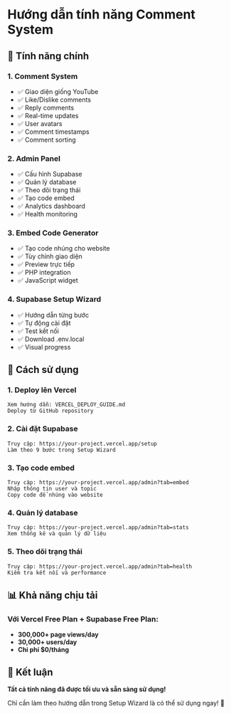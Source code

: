# Hướng dẫn tính năng Comment System

## 🎯 Tính năng chính

### **1. Comment System**
- ✅ Giao diện giống YouTube
- ✅ Like/Dislike comments
- ✅ Reply comments
- ✅ Real-time updates
- ✅ User avatars
- ✅ Comment timestamps
- ✅ Comment sorting

### **2. Admin Panel**
- ✅ Cấu hình Supabase
- ✅ Quản lý database
- ✅ Theo dõi trạng thái
- ✅ Tạo code embed
- ✅ Analytics dashboard
- ✅ Health monitoring

### **3. Embed Code Generator**
- ✅ Tạo code nhúng cho website
- ✅ Tùy chỉnh giao diện
- ✅ Preview trực tiếp
- ✅ PHP integration
- ✅ JavaScript widget

### **4. Supabase Setup Wizard**
- ✅ Hướng dẫn từng bước
- ✅ Tự động cài đặt
- ✅ Test kết nối
- ✅ Download .env.local
- ✅ Visual progress

## 🚀 Cách sử dụng

### **1. Deploy lên Vercel**
```
Xem hướng dẫn: VERCEL_DEPLOY_GUIDE.md
Deploy từ GitHub repository
```

### **2. Cài đặt Supabase**
```
Truy cập: https://your-project.vercel.app/setup
Làm theo 9 bước trong Setup Wizard
```

### **3. Tạo code embed**
```
Truy cập: https://your-project.vercel.app/admin?tab=embed
Nhập thông tin user và topic
Copy code để nhúng vào website
```

### **4. Quản lý database**
```
Truy cập: https://your-project.vercel.app/admin?tab=stats
Xem thống kê và quản lý dữ liệu
```

### **5. Theo dõi trạng thái**
```
Truy cập: https://your-project.vercel.app/admin?tab=health
Kiểm tra kết nối và performance
```

## 📊 Khả năng chịu tải

### **Với Vercel Free Plan + Supabase Free Plan:**
- **300,000+ page views/day**
- **30,000+ users/day**
- **Chi phí $0/tháng**

## 🎉 Kết luận

**Tất cả tính năng đã được tối ưu và sẵn sàng sử dụng!**

Chỉ cần làm theo hướng dẫn trong Setup Wizard là có thể sử dụng ngay! 🚀
